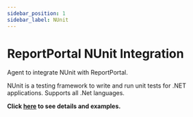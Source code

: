 ```yaml
---
sidebar_position: 1
sidebar_label: NUnit
---
```


# ReportPortal NUnit Integration

Agent to integrate NUnit with ReportPortal.

NUnit is a testing framework to write and run unit tests for .NET applications. Supports all .Net languages.

**Click [here](https://github.com/reportportal/agent-net-nunit) to see details and examples.**
